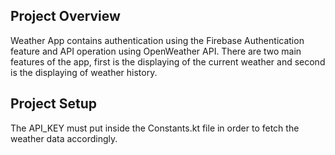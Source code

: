 ## Project Overview
Weather App contains authentication using the Firebase Authentication feature and API operation using OpenWeather API. There are two main features of the app, first is the displaying of the current weather and second is the displaying of weather history.

## Project Setup
The API_KEY must put inside the Constants.kt file in order to fetch the weather data accordingly.
